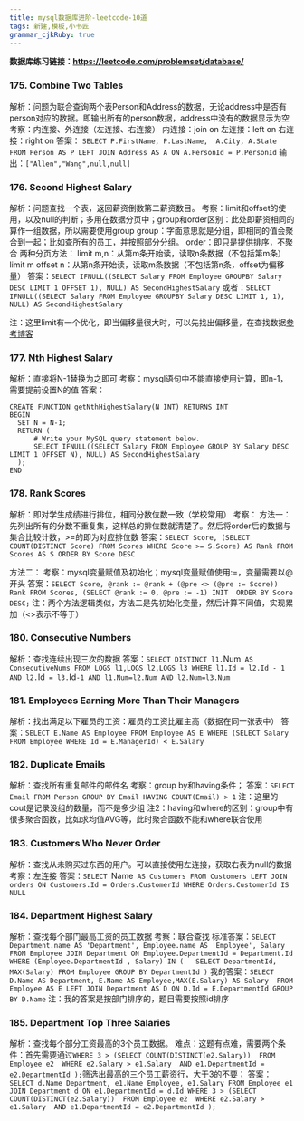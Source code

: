 ```yaml
---
title: mysql数据库进阶-leetcode-10道
tags: 新建,模板,小书匠
grammar_cjkRuby: true
---
```

**数据库练习链接：https://leetcode.com/problemset/database/**
### 175. Combine Two Tables
解析：问题为联合查询两个表Person和Address的数据，无论address中是否有person对应的数据。即输出所有的person数据，address中没有的数据显示为空
考察：内连接、外连接（左连接、右连接）
内连接：join on
左连接：left on
右连接：right on
答案：
`SELECT P.FirstName, P.LastName,  A.City, A.State FROM Person AS P LEFT JOIN Address AS A ON A.PersonId = P.PersonId`
输出：`["Allen","Wang",null,null]`

### 176. Second Highest Salary
解析：问题查找一个表，返回薪资倒数第二薪资数目。
考察：limit和offset的使用，以及null的判断；多用在数据分页中；group和order区别：此处即薪资相同的算作一组数据，所以需要使用group
group：字面意思就是分组，即相同的值会聚合到一起；比如查所有的员工，并按照部分分组。
order：即只是提供排序，不聚合
两种分页方法：
limit m,n：从第m条开始读，读取n条数据（不包括第m条）
limit m offset n：从第n条开始读，读取m条数据（不包括第n条，offset为偏移量）
答案：`SELECT IFNULL((SELECT Salary FROM Employee GROUPBY Salary DESC LIMIT 1 OFFSET 1), NULL) AS SecondHighestSalary`
或者：`SELECT IFNULL((SELECT Salary FROM Employee GROUPBY Salary DESC LIMIT 1, 1), NULL) AS SecondHighestSalary`

注：这里limit有一个优化，即当偏移量很大时，可以先找出偏移量，在查找数据[参考博客][1]

### 177. Nth Highest Salary
解析：直接将N-1替换为之即可
考察：mysql语句中不能直接使用计算，即n-1，需要提前设置N的值
答案：

``` stylus
CREATE FUNCTION getNthHighestSalary(N INT) RETURNS INT
BEGIN
  SET N = N-1;
  RETURN (
      # Write your MySQL query statement below.
      SELECT IFNULL((SELECT Salary FROM Employee GROUP BY Salary DESC LIMIT 1 OFFSET N), NULL) AS SecondHighestSalary
  );
END
```

### 178. Rank Scores
解析：即对学生成绩进行排位，相同分数位数一致（学校常用）
考察：
方法一：先列出所有的分数不重复集，这样总的排位数就清楚了。然后将order后的数据与集合比较计数，>=的即为对应排位数
答案：`SELECT Score, (SELECT COUNT(DISTINCT Score) FROM Scores WHERE Score >= S.Score) AS Rank FROM Scores AS S ORDER BY Score DESC`

方法二：
考察：mysql变量赋值及初始化；mysql变量赋值使用:=，变量需要以@开头
答案：`SELECT Score,
@rank := @rank + (@pre <> (@pre := Score)) Rank
FROM Scores, (SELECT @rank := 0, @pre := -1) INIT 
ORDER BY Score DESC;`
注：两个方法逻辑类似，方法二是先初始化变量，然后计算不同值，实现累加（<>表示不等于）

### 180. Consecutive Numbers
解析：查找连续出现三次的数据
答案：`SELECT DISTINCT l1.`Num` AS ConsecutiveNums FROM LOGS l1,LOGS l2,LOGS l3 WHERE l1.Id = l2.Id - 1 AND l2.`Id` = l3.`Id`-1 AND l1.Num=l2.Num AND l2.Num=l3.Num`

### 181. Employees Earning More Than Their Managers
解析：找出满足以下雇员的工资：雇员的工资比雇主高（数据在同一张表中）
答案：`SELECT E.Name AS Employee FROM Employee AS E WHERE (SELECT Salary FROM Employee WHERE Id = E.ManagerId) < E.Salary `

### 182. Duplicate Emails
解析：查找所有重复邮件的邮件名
考察：group by和having条件；
答案：`SELECT Email FROM Person GROUP BY Email HAVING COUNT(Email) > 1`
注：这里的cout是记录没组的数量，而不是多少组
注2：having和where的区别：group中有很多聚合函数，比如求均值AVG等，此时聚合函数不能和where联合使用

### 183. Customers Who Never Order
解析：查找从未购买过东西的用户。可以直接使用左连接，获取右表为null的数据
考察：左连接
答案：`SELECT `Name` AS Customers FROM Customers LEFT JOIN orders ON Customers.Id = Orders.CustomerId WHERE Orders.CustomerId IS NULL`

### 184. Department Highest Salary
解析：查找每个部门最高工资的员工数据
考察：联合查找
标准答案：`SELECT
    Department.name AS 'Department',
    Employee.name AS 'Employee',
    Salary
FROM
    Employee
        JOIN
    Department ON Employee.DepartmentId = Department.Id
WHERE
    (Employee.DepartmentId , Salary) IN
    (   SELECT
            DepartmentId, MAX(Salary)
        FROM
            Employee
        GROUP BY DepartmentId
    )`
我的答案：`SELECT D.Name AS Department, E.Name AS Employee,MAX(E.Salary) AS Salary  FROM Employee AS E LEFT JOIN Department AS D ON D.Id = E.DepartmentId GROUP BY D.Name` 
注：我的答案是按部门排序的，题目需要按照id排序

### 185. Department Top Three Salaries
解析：查找每个部分工资最高的3个员工数据。
难点：这题有点难，需要两个条件：首先需要通过`WHERE 3 > (SELECT COUNT(DISTINCT(e2.Salary)) 
                  FROM Employee e2 
                  WHERE e2.Salary > e1.Salary 
                  AND e1.DepartmentId = e2.DepartmentId
                  );`筛选出最高的三个员工薪资行，大于3的不要；
答案：`SELECT d.Name Department, e1.Name Employee, e1.Salary
FROM Employee e1 
JOIN Department d
ON e1.DepartmentId = d.Id
WHERE 3 > (SELECT COUNT(DISTINCT(e2.Salary)) 
                  FROM Employee e2 
                  WHERE e2.Salary > e1.Salary 
                  AND e1.DepartmentId = e2.DepartmentId
                  );`

	
  [1]: https://www.cnblogs.com/Evil-Rebe/p/5885649.html
